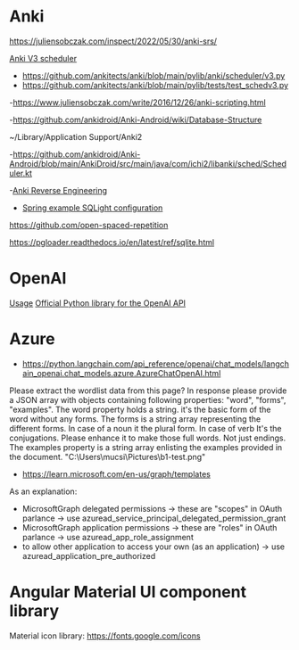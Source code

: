 # Anki

https://juliensobczak.com/inspect/2022/05/30/anki-srs/

[Anki V3 scheduler](https://faqs.ankiweb.net/the-2021-scheduler.html)
- https://github.com/ankitects/anki/blob/main/pylib/anki/scheduler/v3.py
- https://github.com/ankitects/anki/blob/main/pylib/tests/test_schedv3.py

-https://www.juliensobczak.com/write/2016/12/26/anki-scripting.html

-https://github.com/ankidroid/Anki-Android/wiki/Database-Structure

~/Library/Application Support/Anki2


-https://github.com/ankidroid/Anki-Android/blob/main/AnkiDroid/src/main/java/com/ichi2/libanki/sched/Scheduler.kt


-[Anki Reverse Engineering](https://github.com/deleyva/anki-scripting/blob/d872926309e7d30d9d057326437e1fa795a03e4c/anki-posts/post.adoc#L89)
- [Spring example SQLight configuration](https://github.com/dewarim/data-tools-for-reddit/blob/4f8f534f80c24566d189f3660fefeb64e5835fff/src/main/resources/application.yaml)



https://github.com/open-spaced-repetition


https://pgloader.readthedocs.io/en/latest/ref/sqlite.html

# OpenAI

[Usage](https://platform.openai.com/usage)
[Official Python library for the OpenAI API](https://github.com/openai/openai-python)

# Azure

- https://python.langchain.com/api_reference/openai/chat_models/langchain_openai.chat_models.azure.AzureChatOpenAI.html


Please extract the wordlist data from this page?
In response please provide a JSON array with objects containing following properties: "word", "forms", "examples".
The word property holds a string. it's the basic form of the word without any forms.
The forms is a string array representing the different forms. In case of a noun it the plural form. In case of verb
It's the conjugations. Please enhance it to make those full words. Not just endings.
The examples property is a string array enlisting the examples provided in the document. "C:\Users\mucsi\Pictures\b1-test.png"

- https://learn.microsoft.com/en-us/graph/templates


As an explanation:

- MicrosoftGraph delegated permissions -> these are "scopes" in OAuth parlance
-> use azuread_service_principal_delegated_permission_grant
- MicrosoftGraph application permissions -> these are "roles" in OAuth parlance
-> use azuread_app_role_assignment
- to allow other application to access your own (as an application)
-> use azuread_application_pre_authorized

# Angular Material UI component library

Material icon library: https://fonts.google.com/icons